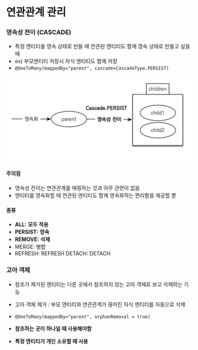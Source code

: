 # 연관관계 관리



### 영속성 전이 (CASCADE)

- 특정 엔티티를 영속 상태로 만들 때 연관된 엔티티도 함께 영속 상태로 만들고 싶을 때
- ex) 부모엔티티 저장시 자식 엔티티도 함께 저장
- `@OneToMany(mappedBy="parent", cascade=CascadeType.PERSIST)`

<img src="images/image-20210331105425296.png" alt="image-20210331105425296" style="zoom:50%;" />

#### 주의점

- 영속성 전이는 연관관계를 매핑하는 것과 아무 관련이 없음
- 엔티티를 영속화할 때 연관된 엔티티도 함께 영속화하는 편리함을 제공할 뿐

#### 종류

- **ALL:** **모두 적용**
- **PERSIST:** **영속**
- **REMOVE:** **삭제**
- MERGE: 병합
- REFRESH: REFRESH DETACH: DETACH



### 고아 객체

- 참조가 제거된 엔티티는 다른 곳에서 참조하지 않는 고아 객체로 보고 삭제하는 기능

- 고아 객체 제거 : 부모 엔티티와 연관관계가 끊어진 자식 엔티티를 자동으로 삭제
- `@OneToMany(mappedBy="parent", orphanRemoval = true)`
- **참조하는 곳이 하나일 때 사용해야함**
- **특정 엔티티가 개인 소유할 때 사용**